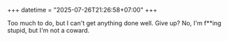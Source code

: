 +++
datetime = "2025-07-26T21:26:58+07:00"
+++

Too much to do, but I can't get anything done well. Give up? No, I'm f**ing stupid, but I'm not a coward.
